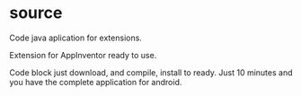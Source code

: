 # source
Code java aplication for extensions.

Extension for AppInventor ready to use.

Code block just download, and compile, install to ready. Just 10 minutes and you have the complete application for android.
